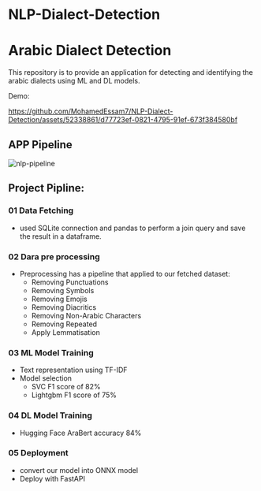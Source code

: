 # NLP-Dialect-Detection
# Arabic Dialect Detection

This repository is to provide an application for detecting and identifying the arabic dialects using ML and DL models.

Demo: 

https://github.com/MohamedEssam7/NLP-Dialect-Detection/assets/52338861/d77723ef-0821-4795-91ef-673f384580bf

## APP Pipeline

![nlp-pipeline](https://github.com/MohamedEssam7/NLP-Dialect-Detection/assets/83317285/44ab1cdd-60f6-4245-8863-8e57d2f06a91)

## Project Pipline:
  ### 01 Data Fetching
   - used SQLite connection and pandas to perform a join query and save the result in a dataframe.

  ### 02 Dara pre processing
   - Preprocessing has a pipeline that applied to our fetched dataset:
     - Removing Punctuations
     - Removing Symbols
     - Removing Emojis
     - Removing Diacritics
     - Removing Non-Arabic Characters
     - Removing Repeated
     - Apply Lemmatisation
  ### 03 ML Model Training
   - Text representation using TF-IDF
   - Model selection
     - SVC F1 score of 82%
     - Lightgbm  F1 score of 75%
  ### 04 DL Model Training
   - Hugging Face AraBert accuracy 84%
  ### 05 Deployment
   - convert our model into ONNX model
   - Deploy with FastAPI

